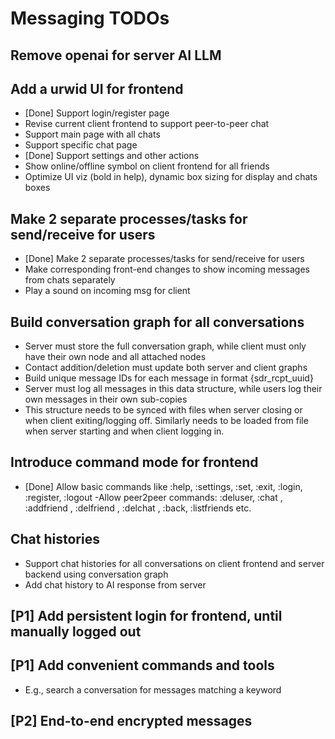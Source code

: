 # Messaging TODOs

## Remove openai for server AI LLM

## Add a urwid UI for frontend

- [Done] Support login/register page
- Revise current client frontend to support peer-to-peer chat
- Support main page with all chats
- Support specific chat page
- [Done] Support settings and other actions
- Show online/offline symbol on client frontend for all friends
- Optimize UI viz (bold in help), dynamic box sizing for display and chats boxes

## Make 2 separate processes/tasks for send/receive for users

- [Done] Make 2 separate processes/tasks for send/receive for users
- Make corresponding front-end changes to show incoming messages from chats separately
- Play a sound on incoming msg for client

## Build conversation graph for all conversations

- Server must store the full conversation graph, while client must only have their own node and all attached nodes
- Contact addition/deletion must update both server and client graphs
- Build unique message IDs for each message in format {sdr_rcpt_uuid}
- Server must log all messages in this data structure, while users log their own messages in their own sub-copies
- This structure needs to be synced with files when server closing or when client exiting/logging off. Similarly needs to be loaded from file when server starting and when client logging in.

## Introduce command mode for frontend

- [Done] Allow basic commands like :help, :settings, :set, :exit, :login, :register, :logout
-Allow peer2peer commands: :deluser, :chat <username>, :addfriend <username>, :delfriend <username>, :delchat <username>, :back, :listfriends etc.

## Chat histories

- Support chat histories for all conversations on client frontend and server backend using conversation graph
- Add chat history to AI response from server

## [P1] Add persistent login for frontend, until manually logged out

## [P1] Add convenient commands and tools

- E.g., search a conversation for messages matching a keyword

## [P2] End-to-end encrypted messages
